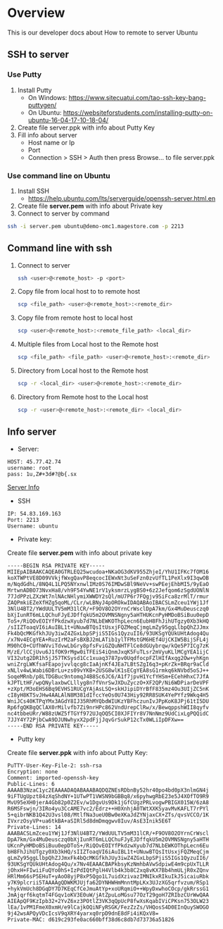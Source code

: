 # Overview
This is our developer docs about How to remote to server Ubuntu

## SSH to server
### Use Putty
1. Install Putty
    - On Windows: https://www.sitecuatui.com/tao-ssh-key-bang-puttygen/
    - On Ubuntu: https://websiteforstudents.com/installing-putty-on-ubuntu-16-04-17-10-18-04/
2. Create file server.ppk with info about Putty Key
3. Fill info about server
    - Host name or Ip
    - Port
    - Connection > SSH > Auth then press Browse… to file server.ppk 
### Use command line on Ubuntu
1. Install SSH
    - https://help.ubuntu.com/lts/serverguide/openssh-server.html.en
2. Create file **server.pem** with info about Private key
3. Connect to server by command
```bash
ssh -i server.pem ubuntu@demo-omc1.magestore.com -p 2213
```
## Command line with ssh

1. Connect to server
    ```bash
    ssh <user>@<remote_host> -p <port>
    ```
2. Copy file from local host to to remote host
    ```bash
    scp <file_path> <user>@<remote_host>:<remote_dir>
    ```
3. Copy file from remote host to local host
    ```bash
    scp <user>@<remote_host>:<remote_file_path> <local_dir>
    ```
4. Multiple files from Local host to the Remote host
    ```bash
    scp <file_path> <file_path> <user>@<remote_host>:<remote_dir>
    ```
5. Directory from Local host to the Remote host
    ```bash
    scp -r <local_dir> <user>@<remote_host>:<remote_dir>
    ```
6. Directory from Remote host to the Local host
    ```bash
    scp -r <user>@<remote_host>:<remote_dir> <local_dir>
    ```
## Info server
- Server:
```text
HOST: 45.77.42.74
username: root
pass: 1u,Z#+3d#?@b{.sx
```
[Server Info](https://docs.google.com/spreadsheets/d/1xN_hfrPmq4OXfR6_LpYkIwM9-3QUWJf7pZlcFPuA1O8/edit#gid=949537507)
- SSH
```text
IP: 54.83.169.163
Port: 2213
Username: ubuntu
```
- Private key:

Create file **server.pem** with info about private key
```text
-----BEGIN RSA PRIVATE KEY-----
MIIEpAIBAAKCAQEA0GTRLEQ25wcudoa+NKaOG3dKV955ZhjeI/YhU1IFKc7fOM16
koXTWPtVE8D09VVkjfWxgQavP8eqcocIEWxNt3uSeFzn0zvUfTL1PeXlx9I3qwOB
m/NqdGdhL/8NQ4L1LPQ5NYxnwlIMz0S76IMDwSBl9NeVv+swPEejEhbMI5/9yEaO
MrtwnADBO73NvxHa8/vh9F54YwNE1rV1yksmrzLygBS0+6z2Jefqom6zSgdUONlN
77JdPPzLZXzWt7nlNAcNHlymiXWWDY2sQl/mU7P6r7FQgjv9SiFca8zrMlT/rmur
ZAQPmkiEZeXfHZg5qoML/CLr/wLBNyJ4pOROkwIDAQABAoIBACSLmZceu1YWj1Jf
3NlU4BT2/YWdUULTV5mM31lCR/+F9OV8O2OYrnCrWsclDpA7km/Gx4MuDeusczq0
bXjIunRT6mLLQChuFJyEJDffqkU5m2OVMNSNgny5aHTHUKcnPyHMDoBSiBuu0epD
ToS+/RiQOvEOIYfPkdzwXyub7d7NLbEWKOThpLecn6EubH8FhJihUTgzy0Xb3kHQ
/sIIZToaqVI6iAuIBL1t+UNuwBTQsItUsxjFQZMeqCjmgLmZy95ggLlbpQhZJJmx
Fk4bQcMKGfkhJUy3iwZ4ZGxLbpSPjiS5IGs1QyzuII6/93UKSgYQUkUHtAdog4Qu
/x7Nv4ECgYEA+RuzIrM2aFsBXBJ2mLATib1ylTFMstGM6HEf4UjCKIW5BijSFL4j
M90hC0+CUfhWVviTdvwLbGry8pfsFviGZQuNHTFlCe8dGUybrqw/kQe5P7ICg7zK
M/zE/lCCjUvu6J1fOK9rMgw0iTFEiS4iQnmJxqK5FuTLsr2mVyuKLlMCgYEA1ijC
VI32utg2DR1h5jJ57TKSysd1Cc1xuaq3787pv0UqdfocpFZlHIfAxqg2Ow+yhKgn
wniZrgLWKfsaFEapojvvlqcg8cIaAjnKf4JEa7LBtSZgI6q3+pKrZk+BRqr9aCld
xNLlv4wLWabi6DBrLu+zs09vYKB+2USG8wlK1sECgYEA8sG1rmkq6kNVbd5oSJ++
SoqeMRnb/p8LTDGBuc9ntomqJ4B8Sc6JC6/A1f7jpvH1YcfYHSm+ECehHhxC7JfA
kJPTLtHF/wpQNylaxbwCLllyg8n7fVnrSwJXDuZyczO+XF2QP/Ni6WDPiarDeVPF
+zXpt/M3oEHS6Bq9EVHS1RUCgYAjAsLSQ+skHJipiDYrBfF835mz4Ou3UIjZC5nK
cI8yH8KTSvJHw4AALAlN8M381dIfccYeOs0U743Hiy92RR8SUK4YePYfz9Wkq4H5
WniJCs40KTPqYMx3AGdY8IJ35RhMYQbdWIUKzYBFhczunIvJPpKoK8JPj61tI5DU
Rp6fgQKBgQClAX0rMilvfb7Zi9nrHPc862VndUrepClRw/x/BewqppshWII8qyfv
nc4tbbeURr/W88zUWZ5fTGYf972UJqOQ5CI0XJFIYr8V7NnNmz9UdCixLgPQQidC
7JJY4Y72PjbCwA9DJUNwhyxX2pdFjjJqvGrSukP12cTx0WLiIpDFXw==
-----END RSA PRIVATE KEY-----
```

- Putty key

Create file **server.ppk** with info about Putty Key:
```text
PuTTY-User-Key-File-2: ssh-rsa
Encryption: none
Comment: imported-openssh-key
Public-Lines: 6
AAAAB3NzaC1yc2EAAAADAQABAAABAQDQZNEsRDbnBy52hr40po4bd0pX3nlmGN4j
9iFTUgUpzt84zXqShdNY+1UTwPT1VWSN9bGBBq8/x6pyhwgRbE23e5J4XOfTO9R9
MvU95eXH0jerA4Gb82p0Z2Ev/w1DgvUs9Dk1jGfCUgzPRLvogwPBIGX015W/6zA8
R6MSFswjn/3IRo4yu3CcAME7vc2/Edrz++H0XnhjA0TWtXXKSyavMvKAFLT7rPYl
5+qibrNKB1Q42U3vsl08/MtlfNa3ueU0Bw0eXKaJdZYNjaxCX+ZTs/qvsVCCO/1K
IVxrzOsyVP+ua6tkBA+aSIRl5d8dmDmqgwv8Iuv/AsE3Inik5E6T
Private-Lines: 14
AAABACSLmZceu1YWj1Jf3NlU4BT2/YWdUULTV5mM31lCR/+F9OV8O2OYrnCrWscl
DpA7km/Gx4MuDeusczq0bXjIunRT6mLLQChuFJyEJDffqkU5m2OVMNSNgny5aHTH
UKcnPyHMDoBSiBuu0epDToS+/RiQOvEOIYfPkdzwXyub7d7NLbEWKOThpLecn6Eu
bH8FhJihUTgzy0Xb3kHQ/sIIZToaqVI6iAuIBL1t+UNuwBTQsItUsxjFQZMeqCjm
gLmZy95ggLlbpQhZJJmxFk4bQcMKGfkhJUy3iwZ4ZGxLbpSPjiS5IGs1QyzuII6/
93UKSgYQUkUHtAdog4Qu/x7Nv4EAAACBAPkbsyKzNmhbAVwSdpiwE4m9cpUxTLLR
jOhxH+FIwiiFuQYo0hS+IzPdIQtPglH4Vlb4k3b8C2xq8vKX7Bb4hmULjR0xZQnv
HRlMm66sP5EHuT+yAoO8yjP8xP5Qgo1L7uidXzivazIMNIkxRIkuIkJ5icaiuRbk
y7K9plcrii5TAAAAgQDWKMJUjfa62DYNHWHmMnntMpLKx3UJzXG5qrfvzum/RSp1
+hykVmUch8DGqDY7D7KEqCfCeJmuAtYp+xoURqmiO++WpyDxwhoCOcp/gkRrssG1
JmAjqrf6kqtmT4FGqv1oKV3E0uW/jAtZpuLoMGsu77OzT29goH7ZRIbzCUrWwQAA
AIEApQF9KzIpb32+2YvZ6xz3POtlZ3VK3qQpUcP8fwXsKqabIViCPKsn753OLW23
lEa/1vPM1FmeX0xmH/e9lCajkOQiNFyRSGK/FezZzZs/VHQosS4D0EInQuySWOGO
9j42wsAPQyVDcIcsV9qXRY4yarxq0rpD9dnE8dFi4iKQxV8=
Private-MAC: d619c293fe0ac660bff38d6c8db7d73736a51826
```
